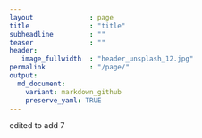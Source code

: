 ```yaml
---
layout              : page
title               : "title"
subheadline         : ""
teaser              : ""
header:
   image_fullwidth  : "header_unsplash_12.jpg"
permalink           : "/page/" 
output:
  md_document:
    variant: markdown_github
    preserve_yaml: TRUE
---
```


edited to add 7

<script>
  var now = new Date();
  var datetime = now.toLocaleString();
  document.write(date);
</script>




